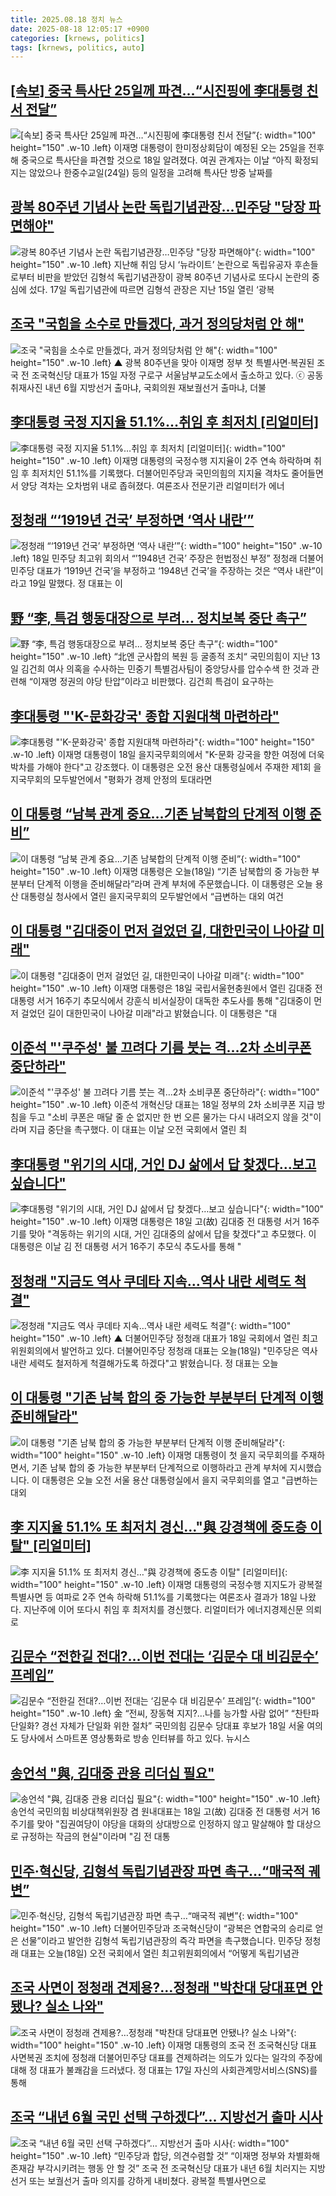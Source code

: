 ```yaml
---
title: 2025.08.18 정치 뉴스
date: 2025-08-18 12:05:17 +0900
categories: [krnews, politics]
tags: [krnews, politics, auto]
---
```

## [[속보] 중국 특사단 25일께 파견…“시진핑에 李대통령 친서 전달”](https://n.news.naver.com/mnews/article/029/0002975828)

![[속보] 중국 특사단 25일께 파견…“시진핑에 李대통령 친서 전달”](https://mimgnews.pstatic.net/image/origin/029/2025/08/18/2975828.jpg?type=nf220_150){: width="100" height="150" .w-10 .left}
이재명 대통령이 한미정상회담이 예정된 오는 25일을 전후해 중국으로 특사단을 파견할 것으로 18일 알려졌다. 여권 관계자는 이날 “아직 확정되지는 않았으나 한중수교일(24일) 등의 일정을 고려해 특사단 방중 날짜를

## [광복 80주년 기념사 논란 독립기념관장…민주당 "당장 파면해야"](https://n.news.naver.com/mnews/article/025/0003462357)

![광복 80주년 기념사 논란 독립기념관장…민주당 "당장 파면해야"](https://mimgnews.pstatic.net/image/origin/025/2025/08/17/3462357.jpg?type=nf220_150){: width="100" height="150" .w-10 .left}
지난해 취임 당시 ‘뉴라이트’ 논란으로 독립유공자 후손들로부터 비판을 받았던 김형석 독립기념관장이 광복 80주년 기념사로 또다시 논란의 중심에 섰다. 17일 독립기념관에 따르면 김형석 관장은 지난 15일 열린 ‘광복

## [조국 "국힘을 소수로 만들겠다, 과거 정의당처럼 안 해"](https://n.news.naver.com/mnews/article/047/0002484741)

![조국 "국힘을 소수로 만들겠다, 과거 정의당처럼 안 해"](https://mimgnews.pstatic.net/image/origin/047/2025/08/18/2484741.jpg?type=nf220_150){: width="100" height="150" .w-10 .left}
▲ 광복 80주년을 맞아 이재명 정부 첫 특별사면·복권된 조국 전 조국혁신당 대표가 15일 자정 구로구 서울남부교도소에서 출소하고 있다. ⓒ 공동취재사진 내년 6월 지방선거 출마냐, 국회의원 재보궐선거 출마냐, 더불

## [李대통령 국정 지지율 51.1%…취임 후 최저치 [리얼미터]](https://n.news.naver.com/mnews/article/011/0004521927)

![李대통령 국정 지지율 51.1%…취임 후 최저치 [리얼미터]](https://mimgnews.pstatic.net/image/origin/011/2025/08/18/4521927.jpg?type=nf220_150){: width="100" height="150" .w-10 .left}
이재명 대통령의 국정수행 지지율이 2주 연속 하락하며 취임 후 최저치인 51.1%를 기록했다. 더불어민주당과 국민의힘의 지지율 격차도 줄어들면서 양당 격차는 오차범위 내로 좁혀졌다. 여론조사 전문기관 리얼미터가 에너

## [정청래 “‘1919년 건국’ 부정하면 ‘역사 내란’”](https://n.news.naver.com/mnews/article/023/0003923658)

![정청래 “‘1919년 건국’ 부정하면 ‘역사 내란’”](https://mimgnews.pstatic.net/image/origin/023/2025/08/18/3923658.jpg?type=nf220_150){: width="100" height="150" .w-10 .left}
18일 민주당 최고위 회의서 “’1948년 건국’ 주장은 헌법정신 부정” 정청래 더불어민주당 대표가 ‘1919년 건국’을 부정하고 ‘1948년 건국’을 주장하는 것은 “역사 내란”이라고 19일 말했다. 정 대표는 이

## [野 “李, 특검 행동대장으로 부려… 정치보복 중단 촉구”](https://n.news.naver.com/mnews/article/366/0001100922)

![野 “李, 특검 행동대장으로 부려… 정치보복 중단 촉구”](https://mimgnews.pstatic.net/image/origin/366/2025/08/18/1100922.jpg?type=nf220_150){: width="100" height="150" .w-10 .left}
“北엔 군사합의 복원 등 굴종적 조치“ 국민의힘이 지난 13일 김건희 여사 의혹을 수사하는 민중기 특별검사팀이 중앙당사를 압수수색 한 것과 관련해 “이재명 정권의 야당 탄압”이라고 비판했다. 김건희 특검이 요구하는

## [李대통령 "'K-문화강국' 종합 지원대책 마련하라"](https://n.news.naver.com/mnews/article/031/0000957825)

![李대통령 "'K-문화강국' 종합 지원대책 마련하라"](https://mimgnews.pstatic.net/image/origin/031/2025/08/18/957825.jpg?type=nf220_150){: width="100" height="150" .w-10 .left}
이재명 대통령이 18일 을지국무회의에서 "K-문화 강국을 향한 여정에 더욱 박차를 가해야 한다"고 강조했다. 이 대통령은 오전 용산 대통령실에서 주재한 제1회 을지국무회의 모두발언에서 "평화가 경제 안정의 토대라면

## [이 대통령 “남북 관계 중요…기존 남북합의 단계적 이행 준비”](https://n.news.naver.com/mnews/article/056/0012010611)

![이 대통령 “남북 관계 중요…기존 남북합의 단계적 이행 준비”](https://mimgnews.pstatic.net/image/origin/056/2025/08/18/12010611.jpg?type=nf220_150){: width="100" height="150" .w-10 .left}
이재명 대통령은 오늘(18일) “기존 남북합의 중 가능한 부분부터 단계적 이행을 준비해달라”라며 관계 부처에 주문했습니다. 이 대통령은 오늘 용산 대통령실 청사에서 열린 을지국무회의 모두발언에서 “급변하는 대외 여건

## [이 대통령 "김대중이 먼저 걸었던 길, 대한민국이 나아갈 미래"](https://n.news.naver.com/mnews/article/437/0000453117)

![이 대통령 "김대중이 먼저 걸었던 길, 대한민국이 나아갈 미래"](https://mimgnews.pstatic.net/image/origin/437/2025/08/18/453117.jpg?type=nf220_150){: width="100" height="150" .w-10 .left}
이재명 대통령은 18일 국립서울현충원에서 열린 김대중 전 대통령 서거 16주기 추모식에서 강훈식 비서실장이 대독한 추도사를 통해 "김대중이 먼저 걸었던 길이 대한민국이 나아갈 미래"라고 밝혔습니다. 이 대통령은 "대

## [이준석 "'쿠주성' 불 끄려다 기름 붓는 격…2차 소비쿠폰 중단하라"](https://n.news.naver.com/mnews/article/421/0008432891)

![이준석 "'쿠주성' 불 끄려다 기름 붓는 격…2차 소비쿠폰 중단하라"](https://mimgnews.pstatic.net/image/origin/421/2025/08/18/8432891.jpg?type=nf220_150){: width="100" height="150" .w-10 .left}
이준석 개혁신당 대표는 18일 정부의 2차 소비쿠폰 지급 방침을 두고 "소비 쿠폰은 매달 줄 순 없지만 한 번 오른 물가는 다시 내려오지 않을 것"이라며 지급 중단을 촉구했다. 이 대표는 이날 오전 국회에서 열린 최

## [李대통령 "위기의 시대, 거인 DJ 삶에서 답 찾겠다…보고 싶습니다"](https://n.news.naver.com/mnews/article/421/0008432788)

![李대통령 "위기의 시대, 거인 DJ 삶에서 답 찾겠다…보고 싶습니다"](https://mimgnews.pstatic.net/image/origin/421/2025/08/18/8432788.jpg?type=nf220_150){: width="100" height="150" .w-10 .left}
이재명 대통령은 18일 고(故) 김대중 전 대통령 서거 16주기를 맞아 "격동하는 위기의 시대, 거인 김대중의 삶에서 답을 찾겠다"고 추모했다. 이 대통령은 이날 김 전 대통령 서거 16주기 추모식 추도사를 통해 "

## [정청래 "지금도 역사 쿠데타 지속…역사 내란 세력도 척결"](https://n.news.naver.com/mnews/article/055/0001284615)

![정청래 "지금도 역사 쿠데타 지속…역사 내란 세력도 척결"](https://mimgnews.pstatic.net/image/origin/055/2025/08/18/1284615.jpg?type=nf220_150){: width="100" height="150" .w-10 .left}
▲ 더불어민주당 정청래 대표가 18일 국회에서 열린 최고위원회의에서 발언하고 있다. 더불어민주당 정청래 대표는 오늘(18일) "민주당은 역사 내란 세력도 철저하게 척결해가도록 하겠다"고 밝혔습니다. 정 대표는 오늘

## [이 대통령 "기존 남북 합의 중 가능한 부분부터 단계적 이행 준비해달라"](https://n.news.naver.com/mnews/article/214/0001443360)

![이 대통령 "기존 남북 합의 중 가능한 부분부터 단계적 이행 준비해달라"](https://mimgnews.pstatic.net/image/origin/214/2025/08/18/1443360.jpg?type=nf220_150){: width="100" height="150" .w-10 .left}
이재명 대통령이 첫 을지 국무회의를 주재하면서, 기존 남북 합의 중 가능한 부분부터 단계적으로 이행하라고 관계 부처에 지시했습니다. 이 대통령은 오늘 오전 서울 용산 대통령실에서 을지 국무회의를 열고 "급변하는 대외

## [李 지지율 51.1% 또 최저치 경신…"與 강경책에 중도층 이탈" [리얼미터]](https://n.news.naver.com/mnews/article/025/0003462521)

![李 지지율 51.1% 또 최저치 경신…"與 강경책에 중도층 이탈" [리얼미터]](https://mimgnews.pstatic.net/image/origin/025/2025/08/18/3462521.jpg?type=nf220_150){: width="100" height="150" .w-10 .left}
이재명 대통령의 국정수행 지지도가 광복절 특별사면 등 여파로 2주 연속 하락해 51.1%를 기록했다는 여론조사 결과가 18일 나왔다. 지난주에 이어 또다시 취임 후 최저치를 경신했다. 리얼미터가 에너지경제신문 의뢰로

## [김문수 “전한길 전대?…이번 전대는 ‘김문수 대 비김문수’ 프레임”](https://n.news.naver.com/mnews/article/022/0004060720)

![김문수 “전한길 전대?…이번 전대는 ‘김문수 대 비김문수’ 프레임”](https://mimgnews.pstatic.net/image/origin/022/2025/08/18/4060720.jpg?type=nf220_150){: width="100" height="150" .w-10 .left}
金 “전씨, 장동혁 지지?…나를 능가할 사람 없어” “찬탄파 단일화? 경선 자체가 단일화 위한 절차” 국민의힘 김문수 당대표 후보가 18일 서울 여의도 당사에서 스마트폰 영상통화로 방송 인터뷰를 하고 있다. 뉴시스

## [송언석 "與, 김대중 관용 리더십 필요"](https://n.news.naver.com/mnews/article/014/0005392833)

![송언석 "與, 김대중 관용 리더십 필요"](https://mimgnews.pstatic.net/image/origin/014/2025/08/18/5392833.jpg?type=nf220_150){: width="100" height="150" .w-10 .left}
송언석 국민의힘 비상대책위원장 겸 원내대표는 18일 고(故) 김대중 전 대통령 서거 16주기를 맞아 "집권여당이 야당을 대화의 상대방으로 인정하지 않고 말살해야 할 대상으로 규정하는 작금의 현실"이라며 "김 전 대통

## [민주·혁신당, 김형석 독립기념관장 파면 촉구…“매국적 궤변”](https://n.news.naver.com/mnews/article/056/0012010607)

![민주·혁신당, 김형석 독립기념관장 파면 촉구…“매국적 궤변”](https://mimgnews.pstatic.net/image/origin/056/2025/08/18/12010607.jpg?type=nf220_150){: width="100" height="150" .w-10 .left}
더불어민주당과 조국혁신당이 “광복은 연합국의 승리로 얻은 선물”이라고 발언한 김형석 독립기념관장의 즉각 파면을 촉구했습니다. 민주당 정청래 대표는 오늘(18일) 오전 국회에서 열린 최고위원회의에서 “어떻게 독립기념관

## [조국 사면이 정청래 견제용?…정청래 "박찬대 당대표면 안됐나? 실소 나와"](https://n.news.naver.com/mnews/article/277/0005638248)

![조국 사면이 정청래 견제용?…정청래 "박찬대 당대표면 안됐나? 실소 나와"](https://mimgnews.pstatic.net/image/origin/277/2025/08/18/5638248.jpg?type=nf220_150){: width="100" height="150" .w-10 .left}
이재명 대통령의 조국 전 조국혁신당 대표 사면복권 조치에 정청래 더불어민주당 대표를 견제하려는 의도가 있다는 일각의 주장에 대해 정 대표가 불쾌감을 드러냈다. 정 대표는 17일 자신의 사회관계망서비스(SNS)를 통해

## [조국 “내년 6월 국민 선택 구하겠다”… 지방선거 출마 시사](https://n.news.naver.com/mnews/article/366/0001100918)

![조국 “내년 6월 국민 선택 구하겠다”… 지방선거 출마 시사](https://mimgnews.pstatic.net/image/origin/366/2025/08/18/1100918.jpg?type=nf220_150){: width="100" height="150" .w-10 .left}
“민주당과 합당, 의견수렴할 것” “이재명 정부와 차별화해 존재감 부각시키려는 행동 안 할 것” 조국 전 조국혁신당 대표가 내년 6월 치러지는 지방선거 또는 보궐선거 출마 의지를 강하게 내비쳤다. 광복절 특별사면으로

